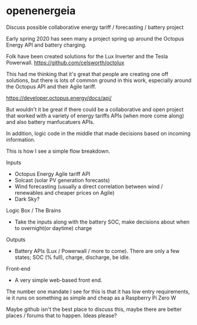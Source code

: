 # openenergeia
Discuss possible collaborative energy tariff / forecasting / battery project

Early spring 2020 has seen many a project spring up around the Octopus Energy API and battery charging.

Folk have been created solutions for the Lux Inverter and the Tesla Powerwall.
https://github.com/celsworth/octolux

This had me thinking that it's great that people are creating one off solutions, but there is lots of common ground in this work, especially around the Octopus API and their Agile tariff.

https://developer.octopus.energy/docs/api/

But wouldn't it be great if there could be a collaborative and open project that worked with a variety of energy tariffs APIs (when more come along) and also battery manfucatuers APIs.

In addition, logic code in the middle that made decisions based on incoming information.

This is how I see a simple flow breakdown.

Inputs
- Octopus Energy Agile tariff API
- Solcast (solar PV generation forecasts)
- Wind forecasting (usually a direct correlation between wind / renewables and cheaper prices on Agile)
- Dark Sky?


Logic Box / The Brains
- Take the inputs along with the battery SOC, make decisions about when to overnight(or daytime) charge


Outputs
- Battery APIs (Lux / Powerwall / more to come).  There are only a few states; SOC (% full), charge, discharge, be idle.

Front-end
- A very simple web-based front end.

The number one mandate I see for this is that it has low entry requirements, ie it runs on something as simple and cheap as a Raspberry Pi Zero W

Maybe github isn't the best place to discuss this, maybe there are better places / forums that to happen.  Ideas please?
